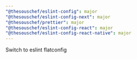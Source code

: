 ```yaml
---
"@thesouschef/eslint-config": major
"@thesouschef/eslint-config-next": major
"@thesouschef/prettier": major
"@thesouschef/eslint-config-react": major
"@thesouschef/eslint-config-react-native": major
---
```


Switch to eslint flatconfig
